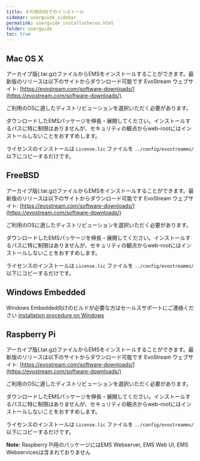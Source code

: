 ```yaml
---
title: その他のOSでのインストール
sidebar: userguide_sidebar
permalink: userguide_installotheros.html
folder: userguide
toc: true
---
```




## Mac OS X

アーカイブ版(.tar.gz)ファイルからEMSをインストールすることができます。最新版のリリースは以下のサイトからダウンロード可能です
 EvoStream ウェブサイト: [https://evostream.com/software-downloads/](https://evostream.com/software-downloads/).

ご利用のOSに適したディストリビューションを選択いただく必要があります。

ダウンロードしたEMSパッケージを伸長・展開してください。インストールするパスに特に制限はありませんが、セキュリティの観点からweb-rootにはインストールしないことをおすすめします。

ライセンスのインストールは `License.lic` ファイルを `../config/evostreamms/` 以下にコピーするだけです。



## FreeBSD

アーカイブ版(.tar.gz)ファイルからEMSをインストールすることができます。最新版のリリースは以下のサイトからダウンロード可能です
 EvoStream ウェブサイト: [https://evostream.com/software-downloads/](https://evostream.com/software-downloads/)

ご利用のOSに適したディストリビューションを選択いただく必要があります。


ダウンロードしたEMSパッケージを伸長・展開してください。インストールするパスに特に制限はありませんが、セキュリティの観点からweb-rootにはインストールしないことをおすすめします。

ライセンスのインストールは `License.lic` ファイルを `../config/evostreamms/` 以下にコピーするだけです。



## Windows Embedded

Windows Embedded向けのビルドが必要な方はセールスサポートにご連絡ください
 [installation procedure on Windows](userguide_installwinos.html)



## Raspberry Pi

アーカイブ版(.tar.gz)ファイルからEMSをインストールすることができます。最新版のリリースは以下のサイトからダウンロード可能です
 EvoStream ウェブサイト: [https://evostream.com/software-downloads/](https://evostream.com/software-downloads/)

ご利用のOSに適したディストリビューションを選択いただく必要があります。


ダウンロードしたEMSパッケージを伸長・展開してください。インストールするパスに特に制限はありませんが、セキュリティの観点からweb-rootにはインストールしないことをおすすめします。

ライセンスのインストールは `License.lic` ファイルを `../config/evostreamms/` 以下にコピーするだけです。


**Note:** Raspberry Pi用のパッケージにはEMS Webserver, EMS Web UI, EMS Webservicesは含まれておりません
